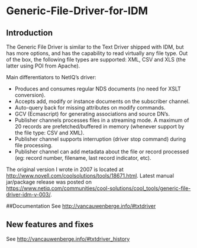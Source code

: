 # Generic-File-Driver-for-IDM
## Introduction

The Generic File Driver is similar to the Text Driver shipped with IDM, but has more options, and has the capability to read virtually any file type. Out of the box, the following file types are supported: XML, CSV and XLS (the latter using POI from Apache).

Main differentiators to NetIQ’s driver:

* Produces and consumes regular NDS documents (no need for XSLT conversion).
* Accepts add, modify or instance documents on the subscriber channel.
* Auto-query back for missing attributes on modify commands.
* GCV (Ecmascript) for generating associations and source DN’s.
* Publisher channels processes files in a streaming mode. A maximum of 20 records are prefetched/buffered in memory (whenever support by the file type: CSV and XML).
* Publisher channel supports interruption (driver stop command) during file processing.
* Publisher channel can add metadata about the file or record processed (eg: record number, filename, last record indicator, etc).

The original version I wrote in 2007 is located at http://www.novell.com/coolsolutions/tools/18671.html. Latest manual jar/package release was posted on https://www.netiq.com/communities/cool-solutions/cool_tools/generic-file-driver-idm-v-003/.

##Documentation
See http://vancauwenberge.info/#txtdriver

## New features and fixes
See http://vancauwenberge.info/#txtdriver_history
